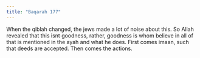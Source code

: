 ```yaml
---
title: "Baqarah 177"
---
```

When the qiblah changed, the jews made a lot of noise about this. So Allah revealed that this isnt goodness, rather, goodness is whom believe in all of that is mentioned in the ayah and what he does. First comes imaan, such that deeds are accepted. Then comes the actions.